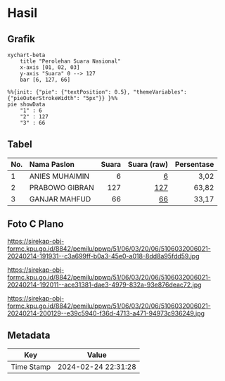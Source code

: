 # Hasil

## Grafik

```mermaid
xychart-beta
    title "Perolehan Suara Nasional"
    x-axis [01, 02, 03]
    y-axis "Suara" 0 --> 127
    bar [6, 127, 66]
```

```mermaid
%%{init: {"pie": {"textPosition": 0.5}, "themeVariables": {"pieOuterStrokeWidth": "5px"}} }%%
pie showData
    "1" : 6
    "2" : 127
    "3" : 66
```

## Tabel

| No. | Nama Paslon    | Suara | Suara (raw) | Persentase |
|:--- |:-------------- | -----:| -----------:| ----------:|
| 1   | ANIES MUHAIMIN | 6     | [6][p-1]    | 3,02       |
| 2   | PRABOWO GIBRAN | 127   | [127][p-2]  | 63,82      |
| 3   | GANJAR MAHFUD  | 66    | [66][p-3]   | 33,17      |


[p-1]: https://github.com/gigit-pemilu/pemilu-2024/blob/main/pilpres/hitung-suara/sub/51-bali/sub/06-bangli/sub/03-tembuku/sub/2006-peninjoan/sub/021-tps/sub/paslon-1.txt
[p-2]: https://github.com/gigit-pemilu/pemilu-2024/blob/main/pilpres/hitung-suara/sub/51-bali/sub/06-bangli/sub/03-tembuku/sub/2006-peninjoan/sub/021-tps/sub/paslon-2.txt
[p-3]: https://github.com/gigit-pemilu/pemilu-2024/blob/main/pilpres/hitung-suara/sub/51-bali/sub/06-bangli/sub/03-tembuku/sub/2006-peninjoan/sub/021-tps/sub/paslon-3.txt

## Foto C Plano

https://sirekap-obj-formc.kpu.go.id/8842/pemilu/ppwp/51/06/03/20/06/5106032006021-20240214-191931--c3a699ff-b0a3-45e0-a018-8dd8a95fdd59.jpg

https://sirekap-obj-formc.kpu.go.id/8842/pemilu/ppwp/51/06/03/20/06/5106032006021-20240214-192011--ace31381-dae3-4979-832a-93e876deac72.jpg

https://sirekap-obj-formc.kpu.go.id/8842/pemilu/ppwp/51/06/03/20/06/5106032006021-20240214-200129--e39c5940-f36d-4713-a471-94973c936249.jpg


## Metadata

| Key        | Value               |
| ---------- | ------------------- |
| Time Stamp | 2024-02-24 22:31:28 |



